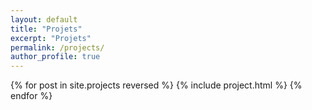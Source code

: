 ```yaml
---
layout: default
title: "Projets"
excerpt: "Projets"
permalink: /projects/
author_profile: true
---
```


{% for post in site.projects reversed %}
  {% include project.html %}
{% endfor %}
